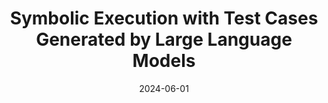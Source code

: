 ---
title: "Symbolic Execution with Test Cases Generated by Large Language Models"
collection: publications
permalink: /publication/2024-06-01
date: 2024-06-01
category: conferences
venue: '2024 IEEE 24th International Conference on Software Quality, Reliability and Security (QRS)'
citation: 'Xu, Jiahe; Xu, Jingwei; Chen, Taolue; Ma, Xiaoxing;. (2024). Symbolic Execution with Test Cases Generated by Large Language Models. 2024 IEEE 24th International Conference on Software Quality, Reliability and Security (QRS). pp. 228-237. IEEE'
---